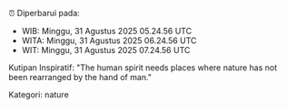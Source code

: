 ⏰ Diperbarui pada:
- WIB: Minggu, 31 Agustus 2025 05.24.56 UTC
- WITA: Minggu, 31 Agustus 2025 06.24.56 UTC
- WIT: Minggu, 31 Agustus 2025 07.24.56 UTC

Kutipan Inspiratif:
"The human spirit needs places where nature has not been rearranged by the hand of man."


Kategori: nature

